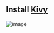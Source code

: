 ## Install [Kivy](https://pypi.org/project/Kivy/)

![image](https://user-images.githubusercontent.com/87514488/129068233-4a0c14c2-1e2d-419e-8d35-cb60fb6ab0bb.png)

